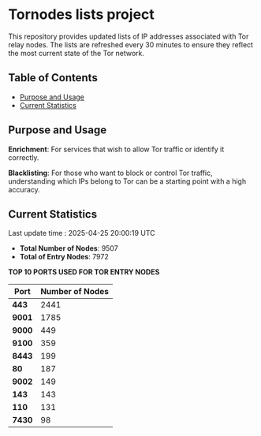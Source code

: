 # Tornodes lists project

This repository provides updated lists of IP addresses associated with Tor relay nodes. The lists are refreshed every 30 minutes to ensure they reflect the most current state of the Tor network.

## Table of Contents

- [Purpose and Usage](#purpose-and-usage)
- [Current Statistics](#current-statistics)


## Purpose and Usage

**Enrichment**: For services that wish to allow Tor traffic or identify it correctly.

**Blacklisting**: For those who want to block or control Tor traffic, understanding which IPs belong to Tor can be a starting point with a high accuracy.

## Current Statistics

Last update time : 2025-04-25 20:00:19 UTC

- **Total Number of Nodes**: 9507
- **Total of Entry Nodes**: 7972

**TOP 10 PORTS USED FOR TOR ENTRY NODES**

| **Port** | **Number of Nodes** |
|------|-----------------|
| **443**   | 2441  |
| **9001**   | 1785  |
| **9000**   | 449  |
| **9100**   | 359  |
| **8443**   | 199  |
| **80**   | 187  |
| **9002**   | 149  |
| **143**   | 143  |
| **110**   | 131  |
| **7430**   | 98  |

